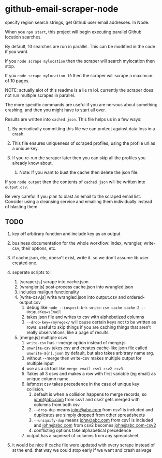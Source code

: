 # github-email-scraper-node

specify region search strings, get Github user email addresses. In Node.

When you `npm start`, this project will begin executing parallel Github location searches.

By default, 10 searches are run in parallel. This can be modified in the code if you want.

If you `node scrape mylocation` then the scraper will search mylocation then stop.

If you `node scrape mylocation 10` then the scraper will scrape a maximum of 10 pages.

NOTE: actually alot of this readme is a lie rn lol. currently the scraper does not run multiple scrapes in parallel.

The more specific commands are useful if you are nervous about something crashing, and then you might have to start all over.

Results are written into `cached.json`. This file helps us in a few ways:

1. By periodically committing this file we can protect against data loss in a crash.

2. This file ensures uniqueness of scraped profiles, using the profile url as a unique key.

3. If you re-run the scraper later then you can skip all the profiles you already know about.
   1. Note: If you want to bust the cache then delete the json file.

If you `node output` then the contents of `cached.json` will be written into `output.csv`.

Be very careful if you plan to blast an email to the scraped email list. Consider using a cleansing service and emailing them individually instead of blasting them.

## TODO

1. key off arbitrary function and include key as an output

2. business documentation for the whole workflow: index, wrangler, write-csv, their options, etc.

3. if cache.json, etc, doesn't exist, write it. so we don't assume lib user created one.

4. seperate scripts to:

   1. [scraper.js] scrape into cache.json
   2. [wrangler.js] post-process cache.json into wrangled.json
   3. includes mailgun functionality
   4. [write-csv.js] write wrangled.json into output.csv and ordered-output.csv
      1. debug like `node --inspect-brk write-csv cache cache-2 --UniqueKey=sEmail`
      2. takes json file and writes to csv with alphebetized columns
      3. `--drop-key=/myregex/` will cause certain keys not to be written as rows. useful to skip things if you are caching things that aren't really observations, like a page of results.
   5. [merge.js] multiple csvs
      1. `write-csv` has --merge option instead of merge.js
      2. `unwrite-csv` takes csv and creates cache-like json file called `unwrite-${n}.json` by default, but also takes arbitrary name arg.
      3. without --merge then write-csv makes multiple output for multiple input
      4. use as a cli tool like `merge email csv1 csv2 csv3`
      5. Takes all 3 csvs and makes a row with first variable (eg email) as unique column name
      6. leftmost csv takes precedence in the case of unique key collision.
         1. default is when a collision happens to merge records; so john@abc.com from csv1 and csv2 gets merged with columns from both csv
         2. `--drop-dup` means john@abc.com from csv1 is included and duplicates are simply dropped from other spreadsheets
         3. `--uniquify-dup` means john@abc.com from csv1 is included and john@abc.com from csv2 becomes john@abc.com-csv2
         4. conflicting options take alphabetical precedence
      7. output has a superset of columns from any spreadsheet

5. it would be nice if cache file were updated with every scrape instead of at the end. that way we could stop early if we want and crash salvage
